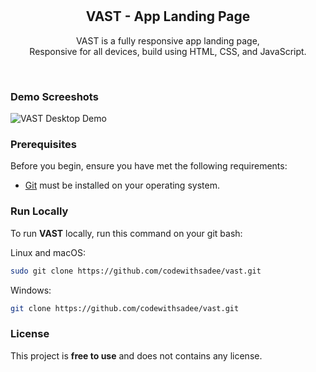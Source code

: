 <div align="center">
  


  <br />
  <br />

  <h2 align="center">VAST - App Landing Page</h2>

  VAST is a fully responsive app landing page, <br />Responsive for all devices, build using HTML, CSS, and JavaScript.

  
</div>

<br />

### Demo Screeshots

![VAST Desktop Demo](./readme-images/desktop.png "Desktop Demo")

### Prerequisites

Before you begin, ensure you have met the following requirements:

* [Git](https://git-scm.com/downloads "Download Git") must be installed on your operating system.

### Run Locally

To run **VAST** locally, run this command on your git bash:

Linux and macOS:

```bash
sudo git clone https://github.com/codewithsadee/vast.git
```

Windows:

```bash
git clone https://github.com/codewithsadee/vast.git
```


### License

This project is **free to use** and does not contains any license.
